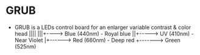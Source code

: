 # GRUB

- GRUB is a LEDs control board for an enlarger variable contrast & color head
  ||||
  |||+----> Blue  (440nm) - Royal blue
  ||+-----> UV    (410nm) - Near Violet
  |+------> Red   (660nm) - Deep red
  +-------> Green (525nm)

